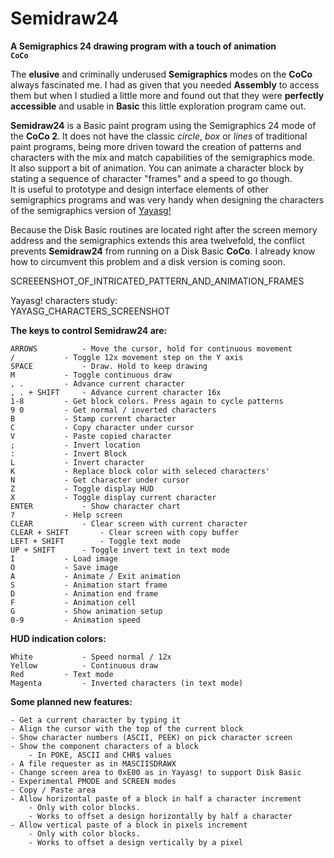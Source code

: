 # Semidraw24  
**A Semigraphics 24 drawing program with a touch of animation**  
**`CoCo`**  
  
The **elusive** and criminally underused **Semigraphics** modes on the **CoCo** always fascinated me. I had as given that you needed **Assembly** to access them but when I studied a little more and found out that they were **perfectly accessible** and usable in **Basic** this little exploration program came out.  
  
**Semidraw24** is a Basic paint program using the Semigraphics 24 mode of the **CoCo 2**. It does not have the classic *circle*, *box* or *lines* of traditional paint programs, being more driven toward the creation of patterns and characters with the mix and match capabilities of the semigraphics mode.  
It also support a bit of animation. You can animate a character block by stating a sequence of character "frames" and a speed to go though.  
It is useful to prototype and design interface elements of other semigraphics programs and was very handy when designing the characters of the semigraphics version of [Yayasg!](https://github.com/farique1/8bitcode/tree/main/Yayasg)  
  
Because the Disk Basic routines are located right after the screen memory address and the semigraphics extends this area twelvefold, the conflict prevents **Semidraw24** from running on a Disk Basic **CoCo**. I already know how to circumvent this problem and a disk version is coming soon.  
  
SCREEENSHOT_OF_INTRICATED_PATTERN_AND_ANIMATION_FRAMES  
  
Yayasg! characters study:  
YAYASG_CHARACTERS_SCREENSHOT  
  

**The keys to control **Semidraw24** are:**  
  
	ARROWS 			- Move the cursor, hold for continuous movement  
	/ 			- Toggle 12x movement step on the Y axis  
	SPACE 			- Draw. Hold to keep drawing  
	M 			- Toggle continuous draw  
	, .			- Advance current character  
	, . + SHIFT		- Advance current character 16x  
	1-8			- Get block colors. Press again to cycle patterns  
	9 0			- Get normal / inverted characters  
	B			- Stamp current character  
	C			- Copy character under cursor  
	V			- Paste copied character  
	;			- Invert location  
	:			- Invert Block  
	L			- Invert character  
	K			- Replace block color with seleced characters'  
	N			- Get character under cursor  
	Z			- Toggle display HUD  
	X			- Toggle display current character  
	ENTER			- Show character chart  
	?			- Help screen  
	CLEAR			- Clear screen with current character  
	CLEAR + SHIFT		- Clear screen with copy buffer  
	LEFT + SHIFT		- Toggle text mode  
	UP + SHIFT		- Toggle invert text in text mode  
	I			- Load image  
	O			- Save image  
	A			- Animate / Exit animation  
	S			- Animation start frame  
	D			- Animation end frame  
	F			- Animation cell  
	G			- Show animation setup  
	0-9			- Animation speed  
  
**HUD indication colors:**  
  
	White			- Speed normal / 12x  
	Yellow			- Continuous draw  
	Red			- Text mode  
	Magenta			- Inverted characters (in text mode)  
  
**Some planned new features:**  
  
	- Get a current character by typing it  
	- Align the cursor with the top of the current block  
	- Show character numbers (ASCII, PEEK) on pick character screen  
	- Show the component characters of a block  
		- In POKE, ASCII and CHR$ values  
	- A file requester as in MASCIISDRAWX  
	- Change screen area to 0xE00 as in Yayasg! to support Disk Basic  
	- Experimental PMODE and SCREEN modes  
	- Copy / Paste area  
	- Allow horizontal paste of a block in half a character increment  
		- Only with color blocks.  
		- Works to offset a design horizontally by half a character  
	- Allow vertical paste of a block in pixels increment  
		- Only with color blocks.  
		- Works to offset a design vertically by a pixel  
